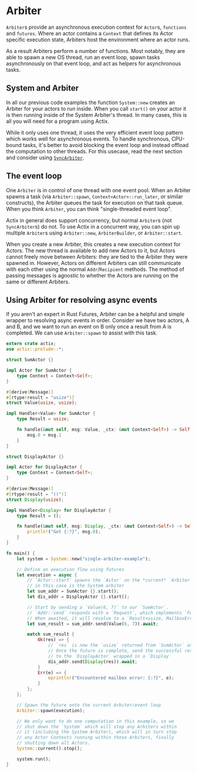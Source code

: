 # Arbiter

`Arbiter`s provide an asynchronous execution context for `Actor`s, `functions` and `futures`. Where an
actor contains a `Context` that defines its Actor specific execution state,
Arbiters host the environment where an actor runs.

As a result Arbiters perform a number of functions. Most notably, they are able
to spawn a new OS thread, run an event loop, spawn tasks asynchronously on that
event loop, and act as helpers for asynchronous tasks.

## System and Arbiter

In all our previous code examples the function `System::new` creates an Arbiter
for your actors to run inside. When you call `start()` on your actor it is then
running inside of the System Arbiter's thread. In many cases, this is all you
will need for a program using Actix.

While it only uses one thread, it uses the very efficient event loop pattern
which works well for asynchronous events. To handle synchronous, CPU-bound
tasks, it's better to avoid blocking the event loop and instead offload the
computation to other threads. For this usecase, read the next section and
consider using [`SyncArbiter`](./sec-6-sync-arbiter.md).

## The event loop

One `Arbiter` is in control of one thread with one event pool. When an Arbiter
spawns a task (via `Arbiter::spawn`, `Context<Actor>::run_later`, or similar
constructs), the Arbiter queues the task for execution on that task queue. When
you think `Arbiter`, you can think "single-threaded event loop".

Actix in general does support concurrency, but normal `Arbiter`s (not
`SyncArbiter`s) do not. To use Actix in a concurrent way, you can spin up
multiple `Arbiter`s using `Arbiter::new`, `ArbiterBuilder`, or `Arbiter::start`.

When you create a new Arbiter, this creates a new execution context for Actors.
The new thread is available to add new Actors to it, but Actors cannot freely
move between Arbiters: they are tied to the Arbiter they were spawned in.
However, Actors on different Arbiters can still communicate with each other
using the normal `Addr`/`Recipient` methods. The method of passing messages is
agnostic to whether the Actors are running on the same or different Arbiters.

## Using Arbiter for resolving async events

If you aren't an expert in Rust Futures, Arbiter can be a helpful and simple
wrapper to resolving async events in order. Consider we have two actors, A and
B, and we want to run an event on B only once a result from A is completed. We
can use `Arbiter::spawn` to assist with this task.

```rust
extern crate actix;
use actix::prelude::*;

struct SumActor {}

impl Actor for SumActor {
    type Context = Context<Self>;
}

#[derive(Message)]
#[rtype(result = "usize")]
struct Value(usize, usize);

impl Handler<Value> for SumActor {
    type Result = usize;

    fn handle(&mut self, msg: Value, _ctx: &mut Context<Self>) -> Self::Result {
        msg.0 + msg.1
    }
}

struct DisplayActor {}

impl Actor for DisplayActor {
    type Context = Context<Self>;
}

#[derive(Message)]
#[rtype(result = "()")]
struct Display(usize);

impl Handler<Display> for DisplayActor {
    type Result = ();

    fn handle(&mut self, msg: Display, _ctx: &mut Context<Self>) -> Self::Result {
        println!("Got {:?}", msg.0);
    }
}

fn main() {
    let system = System::new("single-arbiter-example");

    // Define an execution flow using futures
    let execution = async {
        // `Actor::start` spawns the `Actor` on the *current* `Arbiter`, which
        // in this case is the System arbiter
        let sum_addr = SumActor {}.start();
        let dis_addr = DisplayActor {}.start();

        // Start by sending a `Value(6, 7)` to our `SumActor`.
        // `Addr::send` responds with a `Request`, which implements `Future`.
        // When awaited, it will resolve to a `Result<usize, MailboxError>`.
        let sum_result = sum_addr.send(Value(6, 7)).await;

        match sum_result {
            Ok(res) => {
                // `res` is now the `usize` returned from `SumActor` as a response to `Value(6, 7)`
                // Once the future is complete, send the successful response (`usize`)
                // to the `DisplayActor` wrapped in a `Display
                dis_addr.send(Display(res)).await;
            }
            Err(e) => {
                eprintln!("Encountered mailbox error: {:?}", e);
            }
        };
    };

    // Spawn the future onto the current Arbiter/event loop
    Arbiter::spawn(execution);

    // We only want to do one computation in this example, so we
    // shut down the `System` which will stop any Arbiters within
    // it (including the System Arbiter), which will in turn stop
    // any Actor Contexts running within those Arbiters, finally
    // shutting down all Actors.
    System::current().stop();

    system.run();
}
```
